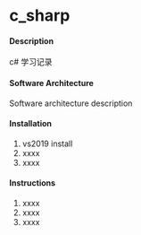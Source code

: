 # c_sharp

#### Description
c# 学习记录

#### Software Architecture
Software architecture description

#### Installation

1.  vs2019 install
2.  xxxx
3.  xxxx

#### Instructions

1.  xxxx
2.  xxxx
3.  xxxx


